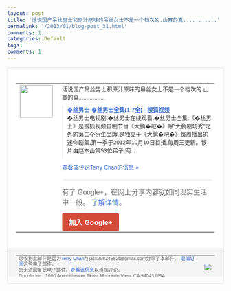 ```yaml
---
layout: post
title: '话说国产吊丝男士和原汁原味的吊丝女士不是一个档次的.山寨的真...........'
permalink: '/2013/01/blog-post_31.html'
comments: 1
categories: Default
tags: 
comments: 1
---
```

<!-- X-Notifications: 1:e2c12b9530000000 -->

<div style="border:solid 1px #dfdfdf;color:#686868;font:13px Arial"><div style="background-color:#fff;padding:20px;"><table cellpadding="0" cellspacing="0"><tr><td style="padding-right:15px;vertical-align:top"><a href="https://plus.google.com/_/notifications/emlink?emr=14900066512970582018&amp;emid=CLjInLy8lLUCFSoUcgoduwEAAA&amp;path=%2F108643996575278738906&amp;dt=1359699799126&amp;uob=8"><img height="75" src="https://lh3.googleusercontent.com/-KKRGTyJ5Bl0/AAAAAAAAAAI/AAAAAAAAtnY/R4QEWIp3Ur0/s75-c-k-a/photo.jpg" style="border:solid 1px #cccccc;" width="75"/></a></td><td style="width:578px;color:#333;font:13px Arial;vertical-align:top"><div style="padding-bottom:10px">话说国产吊丝男士和原汁原味的吊丝女士不是<wbr/>一个档次的.山寨的真..........<wbr/>.......</div><div style="margin-bottom:10px;padding-left:10px; border-left:2px solid #EAEAEA"><span style="margin-right:5px"><a href="http://tv.sohu.com/s2012/diorsman/#super" style="color:#3366CC;text-decoration:none"><span style="font-weight:bold">�丝男士-�丝男士全集(1-7全) - 搜狐视频</span></a><div style="padding-bottom:10px">�丝男士电视剧,�丝男士在线观看,�丝男<wbr/>士全集;《�丝男士》是搜狐视频自制节目《<wbr/>大鹏�吧�》除"大鹏剧场秀"之外的第二个<wbr/>衍生品牌,是独立于《大鹏�吧�》每周播出<wbr/>的迷你剧集,第一季于2012年10月10<wbr/>日首播,每周三更新。该片由赵本山第53位<wbr/>弟子,网...</div></span></div><a href="https://plus.google.com/_/notifications/emlink?emr=14900066512970582018&amp;emid=CLjInLy8lLUCFSoUcgoduwEAAA&amp;path=%2F108643996575278738906%2Fposts%2FKLQDje6DvHF%3Fgpinv%3DAMIXal-5daR-2IIYHFdK3l12g6LzHUY1Rm9Y1M2r3c0rwiAPRHBHqOhXeFw7cktECrNGHeU2Ojnq8u0Z78cmdi_wGhhb4QuFFA0jRpJCF7Ip-n27C_Z1wek&amp;dt=1359699799126&amp;uob=8" style="color:#3366CC;text-decoration:none">查看或评论Terry Chan的信息 »</a><div style="margin-top:20px;border-top:solid 1px #dfdfdf"><div style="padding:15px 0;color:#686868;font:16px Arial">有了 Google+，在网上分享内容就如同现实生活中一般。 <a href="http://www.google.com/+/learnmore/" style="color:#3366CC;text-decoration:none">了解详情</a>。</div><a href="https://plus.google.com/_/notifications/emlink?emr=14900066512970582018&amp;emid=CLjInLy8lLUCFSoUcgoduwEAAA&amp;path=%2F%3Fgpinv%3DAMIXal-5daR-2IIYHFdK3l12g6LzHUY1Rm9Y1M2r3c0rwiAPRHBHqOhXeFw7cktECrNGHeU2Ojnq8u0Z78cmdi_wGhhb4QuFFA0jRpJCF7Ip-n27C_Z1wek&amp;dt=1359699799126&amp;uob=8" style="display:inline-block;padding:7px 15px;background-color:#d44b38; color:#fff;font-size:16px; font-weight:bold;border-radius:2px;-webkit-border-radius:2px; -moz-border-radius:2px;border:solid 1px #c43b28; white-space:nowrap;text-decoration:none">加入 Google+</a></div></td></tr></table></div><div style="border-top:solid 1px #dfdfdf;padding:0 20px; background-color:#f5f5f5"><table cellpadding="0" cellspacing="0" style="height:50px"><tbody><tr><td style="vertical-align:middle;width:100%; color:#636363;font:11px Arial; line-height:120%">您收到此邮件是因为<a href="https://plus.google.com/_/notifications/emlink?emr=14900066512970582018&amp;emid=CLjInLy8lLUCFSoUcgoduwEAAA&amp;path=%2F108643996575278738906%3Fgpinv%3DAMIXal-5daR-2IIYHFdK3l12g6LzHUY1Rm9Y1M2r3c0rwiAPRHBHqOhXeFw7cktECrNGHeU2Ojnq8u0Z78cmdi_wGhhb4QuFFA0jRpJCF7Ip-n27C_Z1wek&amp;dt=1359699799126&amp;uob=8" style="color:#3366CC;text-decoration:none">Terry Chan</a>与jack29834582t@gmail.com分享了本邮件。 <a href="https://plus.google.com/_/notifications/emlink?emr=14900066512970582018&amp;emid=CLjInLy8lLUCFSoUcgoduwEAAA&amp;path=%2F_%2Fnonplus%2Femailsettings%3Fgpinv%3DAMIXal-5daR-2IIYHFdK3l12g6LzHUY1Rm9Y1M2r3c0rwiAPRHBHqOhXeFw7cktECrNGHeU2Ojnq8u0Z78cmdi_wGhhb4QuFFA0jRpJCF7Ip-n27C_Z1wek%26est%3DADH5u8UZtIirlQE51HbC4BOPaa_WwQqMtRDUMAcwK3AOiUF_lodNrVKSAvPkwJ12W8jeMyCH3WW1te6Ovvjj91XAOAdEb0TAMHybM1Eld2p7zRRn7QZNBzW3ax48V92M_NPJoCwPCZzAxrTlz8eC-K6PvWoGXejc1g&amp;dt=1359699799126&amp;uob=8" style="color:#3366CC;text-decoration:none">取消订阅</a>这些电子邮件。<br/>您无法回复此电子邮件。<a href="https://plus.google.com/_/notifications/emlink?emr=14900066512970582018&amp;emid=CLjInLy8lLUCFSoUcgoduwEAAA&amp;path=%2F108643996575278738906%2Fposts%2FKLQDje6DvHF%3Fgpinv%3DAMIXal-5daR-2IIYHFdK3l12g6LzHUY1Rm9Y1M2r3c0rwiAPRHBHqOhXeFw7cktECrNGHeU2Ojnq8u0Z78cmdi_wGhhb4QuFFA0jRpJCF7Ip-n27C_Z1wek&amp;dt=1359699799126&amp;uob=8" style="color:#3366CC;text-decoration:none">查看该信息</a>以添加评论。<br/>Google Inc., 1600 Amphitheatre Pkwy, Mountain View, CA 94043 USA<br/></td><td><img src="https://ssl.gstatic.com/s2/oz/images/notifications/logo/google-plus-6617a72bb36cc548861652780c9e6ff1.png"/></td></tr></tbody></table></div></div>